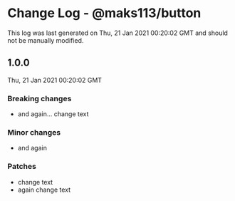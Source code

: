 # Change Log - @maks113/button

This log was last generated on Thu, 21 Jan 2021 00:20:02 GMT and should not be manually modified.

## 1.0.0
Thu, 21 Jan 2021 00:20:02 GMT

### Breaking changes

- and again... change text

### Minor changes

- and again

### Patches

- change text
- again change text

